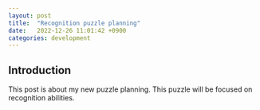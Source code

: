 ```yaml
---
layout: post
title:  "Recognition puzzle planning"
date:   2022-12-26 11:01:42 +0900
categories: development
---
```


## Introduction

This post is about my new puzzle planning. This puzzle will be focused on recognition abilities.


